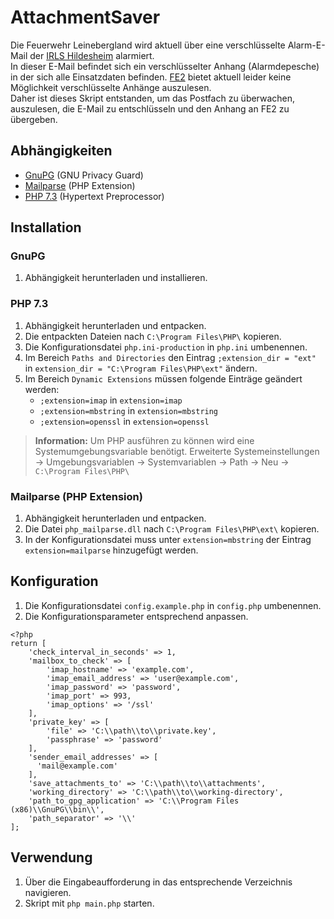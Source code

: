 


# AttachmentSaver
Die Feuerwehr Leinebergland wird aktuell über eine verschlüsselte Alarm-E-Mail der [IRLS Hildesheim](https://www.hildesheim.de/feuerwehr/berufsfeuerwehr/integrierte-regionalleitstelle-hildesheim-irls.html) alarmiert.  
In dieser E-Mail befindet sich ein verschlüsselter Anhang (Alarmdepesche) in der sich alle Einsatzdaten befinden.
[FE2](https://www.alamos-gmbh.com/service/fe2/) bietet aktuell leider keine Möglichkeit verschlüsselte Anhänge auszulesen.  
Daher ist dieses Skript entstanden, um das Postfach zu überwachen, auszulesen, die E-Mail zu entschlüsseln und den Anhang an FE2 zu übergeben.

## Abhängigkeiten
- [GnuPG](https://gnupg.org/ftp/gcrypt/binary/gnupg-w32-2.3.3_20211012.exe) (GNU Privacy Guard)
- [Mailparse](https://windows.php.net/downloads/pecl/releases/mailparse/3.1.2/php_mailparse-3.1.2-7.3-nts-vc15-x64.zip) (PHP Extension)
- [PHP 7.3](https://windows.php.net/downloads/releases/php-7.3.33-nts-Win32-VC15-x64.zip) (Hypertext Preprocessor)

## Installation

### GnuPG
 1. Abhängigkeit herunterladen und installieren.

### PHP 7.3
 1. Abhängigkeit herunterladen und entpacken.
 2. Die entpackten Dateien nach `C:\Program Files\PHP\` kopieren.
 3. Die Konfigurationsdatei `php.ini-production` in `php.ini` umbenennen.
 4. Im Bereich `Paths and Directories` den Eintrag `;extension_dir = "ext"` in `extension_dir = "C:\Program Files\PHP\ext"` ändern.
 5. Im Bereich `Dynamic Extensions` müssen folgende Einträge geändert werden:
	- `;extension=imap` in `extension=imap`
	- `;extension=mbstring` in `extension=mbstring`
	- `;extension=openssl` in `extension=openssl`

> **Information:** Um PHP ausführen zu können wird eine Systemumgebungsvariable benötigt.
> Erweiterte Systemeinstellungen -> Umgebungsvariablen -> Systemvariablen -> Path -> Neu -> `C:\Program Files\PHP\`

### Mailparse (PHP Extension)
 1. Abhängigkeit herunterladen und entpacken.
 2. Die Datei `php_mailparse.dll` nach `C:\Program Files\PHP\ext\` kopieren.
 3. In der Konfigurationsdatei muss unter `extension=mbstring` der Eintrag `extension=mailparse` hinzugefügt werden.

## Konfiguration
 1. Die Konfigurationsdatei `config.example.php` in `config.php` umbenennen.
 2. Die Konfigurationsparameter entsprechend anpassen.
```
<?php
return [
    'check_interval_in_seconds' => 1,
    'mailbox_to_check' => [
        'imap_hostname' => 'example.com',
        'imap_email_address' => 'user@example.com',
        'imap_password' => 'password',
        'imap_port' => 993,
        'imap_options' => '/ssl'
    ],
    'private_key' => [
        'file' => 'C:\\path\\to\\private.key',
        'passphrase' => 'password'
    ],
    'sender_email_addresses' => [
      'mail@example.com'
    ],
    'save_attachments_to' => 'C:\\path\\to\\attachments',
    'working_directory' => 'C:\\path\\to\\working-directory',
    'path_to_gpg_application' => 'C:\\Program Files (x86)\\GnuPG\\bin\\',
    'path_separator' => '\\'
];
```

## Verwendung
 1. Über die Eingabeaufforderung in das entsprechende Verzeichnis navigieren.
 2. Skript mit `php main.php` starten.